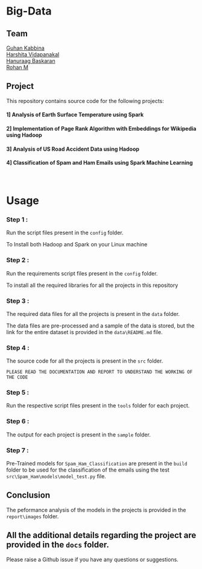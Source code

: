 # Big-Data

## Team

[Guhan Kabbina](https://github.com/kabbina) <br>
[Harshita Vidapanakal](https://github.com/hvgh88) <br>
[Hanuraag Baskaran](https://github.com/HanuraagBaskaran) <br>
[Rohan M](https://github.com/rohanmrb)


## Project
This repository contains source code for the following projects:

#### 1] Analysis of Earth Surface Temperature using Spark
#### 2] Implementation of Page Rank Algorithm with Embeddings for Wikipedia using Hadoop
#### 3] Analysis of US Road Accident Data using Hadoop
#### 4] Classification of Spam and Ham Emails using Spark Machine Learning 
<br>

# Usage

### Step 1 :
Run the script files present in the ``` config ``` folder. 

To Install both Hadoop and Spark on your Linux machine 

### Step 2 :
Run the requirements script files present in the ``` config ``` folder.

To install all the required libraries for all the projects in this repository 


### Step 3 :
The required data files for all the projects is present in the ``` data ``` folder.

The data files are pre-processed and a sample of the data is stored, but the link for the entire dataset is provided in the ```data\README.md``` file.

### Step 4 :
The source code for all the projects is present in the ```src``` folder.

```PLEASE READ THE DOCUMENTATION AND REPORT TO UNDERSTAND THE WORKING OF THE CODE```

### Step 5 :
Run the respective script files present in the ```tools``` folder for each project.

### Step 6 : 
The output for each project is present in the ```sample``` folder.

### Step 7 :
Pre-Trained models for ```Spam_Ham_Classification``` are present in the ```build``` folder to be used for the classification of the emails using the test ```src\Spam_Ham\models\model_test.py``` file.

## Conclusion 
The peformance analysis of the models in the projects is provided in the ```report\images``` folder.

## All the additional details regarding the project are provided in the ```docs``` folder.

Please raise a Github issue if you have any questions or suggestions.
